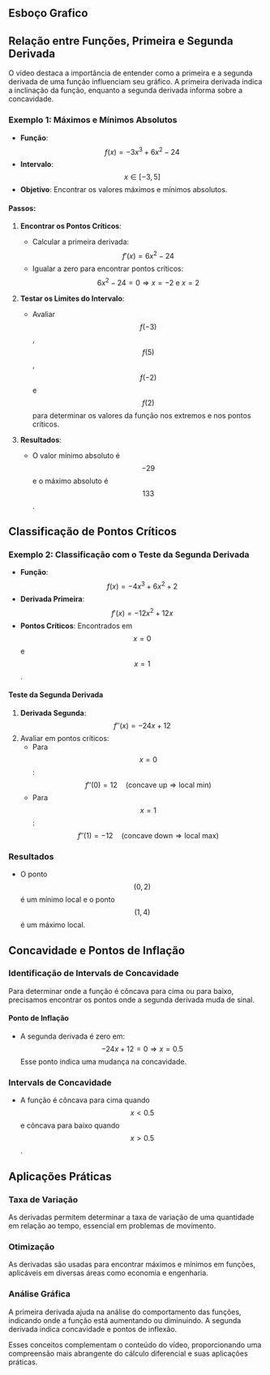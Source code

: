 

## Esboço Grafico

## Relação entre Funções, Primeira e Segunda Derivada
O vídeo destaca a importância de entender como a primeira e a segunda derivada de uma função influenciam seu gráfico. A primeira derivada indica a inclinação da função, enquanto a segunda derivada informa sobre a concavidade.

### Exemplo 1: Máximos e Mínimos Absolutos
- **Função**: $$ f(x) = -3x^3 + 6x^2 - 24 $$
- **Intervalo**: $$ x \in [-3, 5] $$
- **Objetivo**: Encontrar os valores máximos e mínimos absolutos.

#### Passos:
1. **Encontrar os Pontos Críticos**:
   - Calcular a primeira derivada:
   $$
   f'(x) = 6x^2 - 24
   $$
   - Igualar a zero para encontrar pontos críticos:
   $$
   6x^2 - 24 = 0 \Rightarrow x = -2 \text{ e } x = 2
   $$

2. **Testar os Limites do Intervalo**:
   - Avaliar $$ f(-3) $$, $$ f(5) $$, $$ f(-2) $$ e $$ f(2) $$ para determinar os valores da função nos extremos e nos pontos críticos.

3. **Resultados**:
   - O valor mínimo absoluto é $$ -29 $$ e o máximo absoluto é $$ 133 $$.

## Classificação de Pontos Críticos

### Exemplo 2: Classificação com o Teste da Segunda Derivada
- **Função**: $$ f(x) = -4x^3 + 6x^2 + 2 $$
- **Derivada Primeira**:
$$ f'(x) = -12x^2 + 12x $$
- **Pontos Críticos**: Encontrados em $$ x = 0 $$ e $$ x = 1 $$.

#### Teste da Segunda Derivada
1. **Derivada Segunda**:
$$ f''(x) = -24x + 12 $$
2. Avaliar em pontos críticos:
   - Para $$ x = 0 $$:
   $$
   f''(0) = 12 \quad (\text{concave up} \Rightarrow \text{local min})
   $$
   - Para $$ x = 1 $$:
   $$
   f''(1) = -12 \quad (\text{concave down} \Rightarrow \text{local max})
   $$

### Resultados
- O ponto $$ (0, 2) $$ é um mínimo local e o ponto $$ (1, 4) $$ é um máximo local.

## Concavidade e Pontos de Inflação

### Identificação de Intervals de Concavidade
Para determinar onde a função é côncava para cima ou para baixo, precisamos encontrar os pontos onde a segunda derivada muda de sinal.

#### Ponto de Inflação
- A segunda derivada é zero em:
$$
-24x + 12 = 0 \Rightarrow x = 0.5
$$
Esse ponto indica uma mudança na concavidade.

### Intervals de Concavidade
- A função é côncava para cima quando $$ x < 0.5 $$ e côncava para baixo quando $$ x > 0.5 $$.

## Aplicações Práticas

### Taxa de Variação
As derivadas permitem determinar a taxa de variação de uma quantidade em relação ao tempo, essencial em problemas de movimento.

### Otimização
As derivadas são usadas para encontrar máximos e mínimos em funções, aplicáveis em diversas áreas como economia e engenharia.

### Análise Gráfica
A primeira derivada ajuda na análise do comportamento das funções, indicando onde a função está aumentando ou diminuindo. A segunda derivada indica concavidade e pontos de inflexão.

Esses conceitos complementam o conteúdo do vídeo, proporcionando uma compreensão mais abrangente do cálculo diferencial e suas aplicações práticas.
